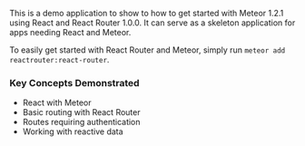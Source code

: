 This is a demo application to show to how to get started with Meteor 1.2.1 using React and React Router 1.0.0. It can serve as a skeleton application for apps needing React and Meteor.

To easily get started with React Router and Meteor, simply run `meteor add reactrouter:react-router`.

### Key Concepts Demonstrated ###
* React with Meteor
* Basic routing with React Router
* Routes requiring authentication
* Working with reactive data
